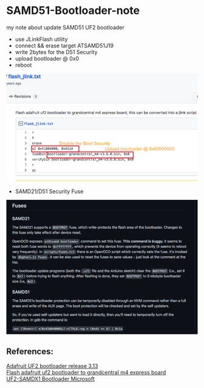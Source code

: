 # SAMD51-Bootloader-note
my note about update SAMD51 UF2 bootloader<br>

- use JLinkFlash utility
- connect && erase target ATSAMD51J19
- write 2bytes for the D51 Security
- upload bootloader @ 0x0
- reboot

<img src="pic/JlinkBootloaderM4_Notes.png" />

- SAMD21/D51 Security Fuse
<img src = "pic/SAMD51Fuse.png" />

## References:<br>
[Adafruit UF2 bootloader release 3.13](https://github.com/adafruit/uf2-samdx1/releases/tag/v3.13.0) <br>
[Flash adafruit uf2 bootloader to grandcentral m4 express board](https://gist.github.com/C47D/b54ea63f30b1e61852514ad6e1177a72) <br>
[UF2-SAMDX1 Bootloader Microsoft](https://github.com/microsoft/uf2-samdx1)
